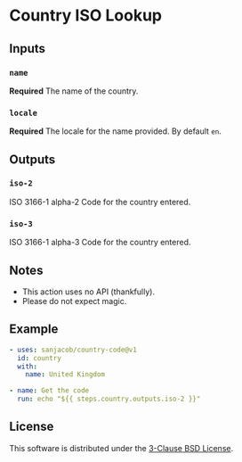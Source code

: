 # Country ISO Lookup


## Inputs

### `name`

**Required** The name of the country.

### `locale`

**Required** The locale for the name provided. By default `en`.

## Outputs

### `iso-2`

ISO 3166-1 alpha-2 Code for the country entered.

### `iso-3`

ISO 3166-1 alpha-3 Code for the country entered.

## Notes

- This action uses no API (thankfully).
- Please do not expect magic.


## Example

```yaml
- uses: sanjacob/country-code@v1
  id: country
  with:
    name: United Kingdom

- name: Get the code
  run: echo "${{ steps.country.outputs.iso-2 }}"
```


## License

This software is distributed under the [3-Clause BSD License][license].

[license]: LICENSE
